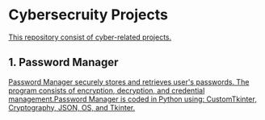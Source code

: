 <!DOCTYPE html>
<html lang="en">
<head>
    <meta charset="UTF-8">
    <meta name="viewport" content="width=device-width, initial-scale=1.0">
</head>
<body>
    <h1>Cybersecruity Projects</h1>
    <p><a href="javascript:window.close();">This repository consist of cyber-related projects.</a></p>
    <h2>1. Password Manager</h2>
    <p><a href="javascript:window.close();">Password Manager securely stores and retrieves user's passwords. The program consists of encryption, decryption, and credential management.Password Manager is coded in Python using: CustomTkinter, Cryptography, JSON, OS, and Tkinter. </a></p>
</body>
</html>
